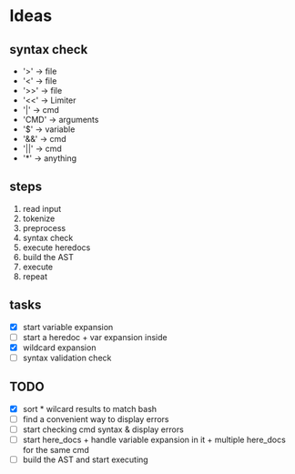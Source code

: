 # Ideas

## syntax check

- '>'	->	file
- '<'	->	file
- '>>'	->	file
- '<<'	->	Limiter
- '|'	->	cmd
- 'CMD'	->	arguments
- '$'	->	variable
- '&&'	->	cmd
- '||'	->	cmd
- '*'	->	anything

## steps

1. read input
2. tokenize
3. preprocess
4. syntax check
5. execute heredocs
6. build the AST
7. execute
8. repeat

## tasks

- [x] start variable expansion
- [ ] start a heredoc + var expansion inside
- [x] wildcard expansion
- [ ] syntax validation check

## TODO

- [x] sort * wilcard results to match bash
- [ ] find a convenient way to display errors
- [ ] start checking cmd syntax & display errors
- [ ] start here_docs + handle variable expansion in it + multiple here_docs for the same cmd
- [ ] build the AST and start executing
